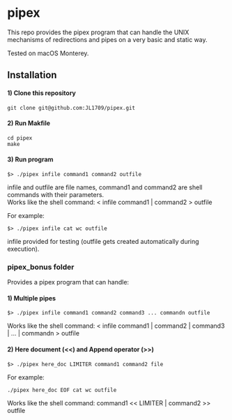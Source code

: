# pipex

This repo provides the pipex program that can handle the UNIX mechanisms of redirections and pipes on a very basic and static way.  

Tested on macOS Monterey.

## Installation

#### 1) Clone this repository 
```
git clone git@github.com:JL1709/pipex.git
```

#### 2) Run Makfile
```
cd pipex
make
```

#### 3)  Run program
```
$> ./pipex infile command1 command2 outfile
```
infile and outfile are file names, command1 and command2 are shell commands with their parameters.  
Works like the shell command: < infile command1 | command2 > outfile
  
For example:
```
$> ./pipex infile cat wc outfile
```
infile provided for testing (outfile gets created automatically during execution).

### pipex_bonus folder
Provides a pipex program that can handle:

#### 1) Multiple pipes
```
$> ./pipex infile command1 command2 command3 ... commandn outfile
```
Works like the shell command: < infile command1 | command2 | command3 | ... | commandn > outfile

#### 2) Here document (<<) and Append operator (>>)
```
$> ./pipex here_doc LIMITER command1 command2 file
```
For example:
```
./pipex here_doc EOF cat wc outfile
```
Works like the shell command: command1 << LIMITER | command2 >> outfile
